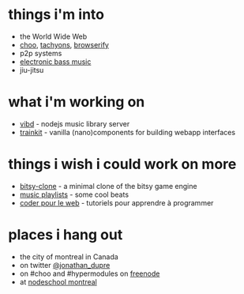 

# things i'm into

- the World Wide Web 
- [choo](https://choo.io/), [tachyons](http://tachyons.io/), [browserify](http://browserify.org/) 
- p2p systems 
- [electronic bass music](https://en.wikipedia.org/wiki/Bass_music) 
- jiu-jitsu 

# what i'm working on

- [vibd](https://github.com/vibedrive/vibd) - nodejs music library server  
- [trainkit](https://github.com/kareniel/trainkit) - vanilla (nano)components for building webapp interfaces 

# things i wish i could work on more

- [bitsy-clone](https://github.com/kareniel/bitsy-clone) - a minimal clone of the bitsy game engine 
- [music playlists](https://soundcloud.com/kareniel/sets) - some cool beats 
- [coder pour le web](https://www.coderpourleweb.ca) - tutoriels pour apprendre à programmer 

# places i hang out

- the city of montreal in Canada 
- on twitter [@jonathan_dupre](https://twitter.com/jonathan_dupre) 
- on \#choo and \#hypermodules on [freenode](https://freenode.net/project) 
- at [nodeschool montreal](https://nodeschool.io/montreal/) 
